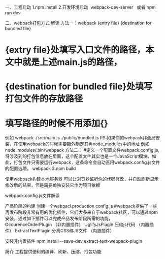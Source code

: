 一、工程启动
1.npm install
2.开发环境启动  webpack-dev-server   或者  npm run dev

二、webpack打包方式 解读
方法一：webpack {entry file}  {destination for bundled file}
# {extry file}处填写入口文件的路径，本文中就是上述main.js的路径，
# {destination for bundled file}处填写打包文件的存放路径
# 填写路径的时候不用添加{}
例如 webpack ./src/main.js ./public/bundled.js
PS:如果你的webpack非全局安装，在使用webpack的时候需要额外制定其再node_modules中的地址
例如 node_modules/.bin/webpack
方法二：
#定义一个配置文件webpack.config.js,将涉及到的打包信息放在里面，这个配置文件其实也是一个JavaScript模块。如此，打包文件只需要运行webpack，这条命令会自动医用webpack.config.js文件的配置选项。
webpack
3.npm build

使用webpack构建本地服务器
可以让浏览器监听你的代码修改，并自动刷新显示修改后的结果，但是需要单独安装它作为项目依赖

webpack.config.js文件解读

产品阶段的构建
创建一个webpacl.production.config.js
#webpack提供了一些再发布阶段非常有用的优化插件，它们大多来自于webpack社区，可以通过npm 安装，通过如下插件可以完成产品发布阶段所需的功能。
OccurenceOrderPlugin   （非内置插件）
UglifyJsPlugin 压缩js代码  （内置插件）
ExtractTextPlugin 分离CSS和JS文件 （内置插件）

安装非内置插件 
npm install --save-dev extract-text-webpack-plugin

简介
工程提供便利的编译、刷新、压缩、打包功能